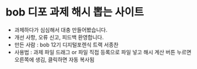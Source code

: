 # bob 디포 과제 해시 뽑는 사이트


- 과제하다가 심심해서 대충 만들어봤습니다.
- 개선 사항, 오류 신고, 피드백 환영합니다. 
- 만든 사람 : bob 12기 디지털포렌식 트랙 서종찬
- 사용법 : 과제 파일 드래그 or 파일 직접 등록으로 파일 넣고 해시 계산 버튼 누르면 오른쪽에 생김, 클릭하면 자동 복사됨 